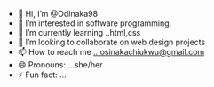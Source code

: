 - 👋 Hi, I’m @Odinaka98
- 👀 I’m interested in software programming.
- 🌱 I’m currently learning ..html,css
- 💞️ I’m looking to collaborate on web design projects
- 📫 How to reach me ...osinakachiukwu@gmail.com
- 😄 Pronouns: ...she/her
- ⚡ Fun fact: ...

<!---
Odinaka98/Odinaka98 is a ✨ special ✨ repository because its `README.md` (this file) appears on your GitHub profile.
You can click the Preview link to take a look at your changes.
--->
